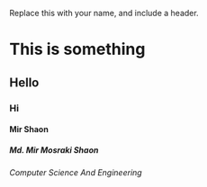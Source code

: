 Replace this with your name, and include a header.
# This is something
## Hello
### Hi
#### Mir Shaon
##### Md. Mir Mosraki Shaon
###### Computer Science And Engineering
